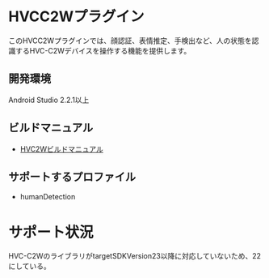 # HVCC2Wプラグイン

このHVCC2Wプラグインでは、顔認証、表情推定、手検出など、人の状態を認識するHVC-C2Wデバイスを操作する機能を提供します。

## 開発環境
Android Studio 2.2.1以上

## ビルドマニュアル
- [HVC2Wビルドマニュアル](https://github.com/DeviceConnect/DeviceConnect-Android/wiki/HVCC2WDevice-Build)

## サポートするプロファイル

* humanDetection

# サポート状況
HVC-C2WのライブラリがtargetSDKVersion23以降に対応していないため、22にしている。
